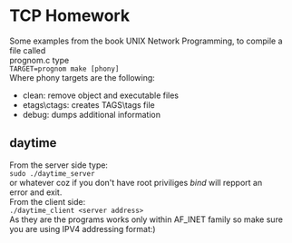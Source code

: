 # TCP Homework
Some examples from the book UNIX Network Programming, to compile a file called  
prognom.c type  
`TARGET=prognom make [phony]`  
Where phony targets are the following:  
- clean: remove object and executable files  
- etags\ctags: creates TAGS\tags file  
- debug: dumps additional information  
## daytime  
From the server side type:  
`sudo ./daytime_server`  
or whatever coz if you don't have root priviliges *bind* will repport an  
error and exit.  
From the client side:  
`./daytime_client <server address>`  
As they are the programs works only within AF_INET family so make sure  
you are using IPV4 addressing format:)  
